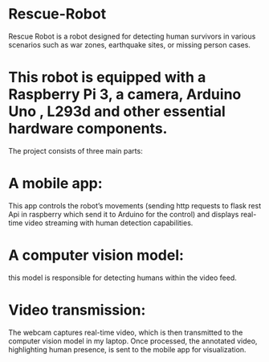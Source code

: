 # Rescue-Robot
Rescue Robot is a robot designed for detecting human survivors in various scenarios such as war zones, earthquake sites, or missing person cases.

 # This robot is equipped with a Raspberry Pi 3, a camera, Arduino Uno , L293d  and other essential hardware components.


The project consists of three main parts:


# A mobile app:
 This app controls the robot’s movements (sending http requests to flask rest Api in raspberry which send it to Arduino for the control) and displays real-time video streaming with human detection capabilities.


# A computer vision model:
this model is responsible for detecting humans within the video feed.


# Video transmission: 
The webcam captures real-time video, which is then transmitted to the computer vision model in my laptop. Once processed, the annotated video, highlighting human presence, is sent to the mobile app for visualization.

